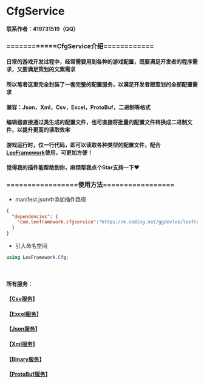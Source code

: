 # CfgService

**联系作者：419731519（QQ）**

### ============CfgService介绍============
#### 日常的游戏开发过程中，经常需要用到各种的游戏配置，既要满足开发者的程序需求，又要满足策划的文案需求
#### 所以笔者这里完全封装了一套完整的配置服务，以满足开发者跟策划的全部配置需求
#### 兼容：Json，Xml，Csv，Excel，ProtoBuf，二进制等格式
#### 编辑器直接通过类生成的配置文件，也可直接将批量的配置文件转换成二进制文件，以提升更高的读取效率
#### 游戏运行时，仅一行代码，即可以读取各种类型的配置文件，配合[LeeFramework](https://gitee.com/GameDevLee/LeeFramework)使用，可更加方便！
#### 觉得我的插件能帮助到你，麻烦帮我点个Star支持一下❤️

### =================使用方法=================
- manifest.json中添加插件路径
```json
{
  "dependencies": {
	"com.leeframework.cfgservice":"https://e.coding.net/ggdevlee/leeframework/CfgService.git#1.0.0"
  }
}
```

- 引入命名空间
```csharp
using LeeFramework.Cfg;
```

<br />

####  所有服务：
#### 【[Csv服务](https://github.com/GGDevLee/UnityCfgService/blob/main/Document/Csv.md)】
#### 【[Excel服务](https://github.com/GGDevLee/UnityCfgService/blob/main/Document/Excel.md)】
#### 【[Json服务](https://github.com/GGDevLee/UnityCfgService/blob/main/Document/Json.md)】
#### 【[Xml服务](https://github.com/GGDevLee/UnityCfgService/blob/main/Document/Xml.md)】
#### 【[Binary服务](https://github.com/GGDevLee/UnityCfgService/blob/main/Document/BInary.md)】
#### 【[ProtoBuf服务](https://github.com/GGDevLee/UnityCfgService/blob/main/Document/ProtoBuf.md)】
